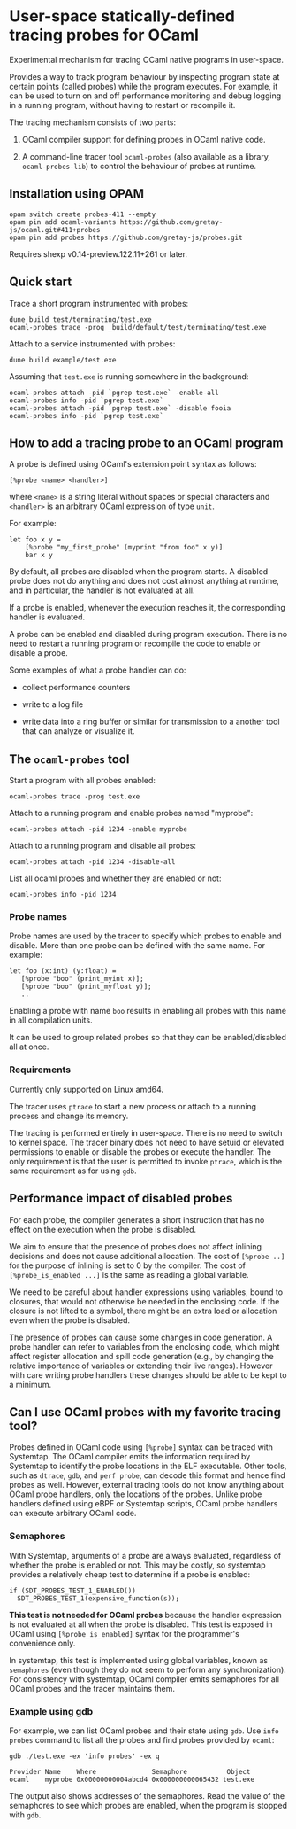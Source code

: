 # User-space statically-defined tracing probes for OCaml


Experimental mechanism for tracing OCaml native programs in user-space.

Provides a way to track program behaviour by inspecting program state
at certain points (called probes) while the program executes.  For
example, it can be used to turn on and off performance monitoring and
debug logging in a running program, without having to restart or
recompile it.

The tracing mechanism consists of two parts:

1) OCaml compiler support for defining probes in OCaml native code.

2) A command-line tracer tool `ocaml-probes` (also available as
   a library, `ocaml-probes-lib`) to control the behaviour of probes
   at runtime.


## Installation using OPAM

```
opam switch create probes-411 --empty
opam pin add ocaml-variants https://github.com/gretay-js/ocaml.git#411+probes
opam pin add probes https://github.com/gretay-js/probes.git
```

Requires shexp v0.14-preview.122.11+261 or later.

##  Quick start

Trace a short program instrumented with probes:
```
dune build test/terminating/test.exe
ocaml-probes trace -prog _build/default/test/terminating/test.exe
```

Attach to a service instrumented with probes:

`dune build example/test.exe`

Assuming that `test.exe` is running somewhere in the background:
```
ocaml-probes attach -pid `pgrep test.exe` -enable-all
ocaml-probes info -pid `pgrep test.exe`
ocaml-probes attach -pid `pgrep test.exe` -disable fooia
ocaml-probes info -pid `pgrep test.exe`
```

## How to add a tracing probe to an OCaml program

A probe is defined using OCaml's extension point syntax as follows:

    [%probe <name> <handler>]

where `<name>` is a string literal without spaces or special
characters and `<handler>` is an arbitrary
OCaml expression of type `unit`.

For example:

    let foo x y =
        [%probe "my_first_probe" (myprint "from foo" x y)]
        bar x y


By default, all probes are disabled when the program starts.  A
disabled probe does not do anything and does not cost almost anything
at runtime, and in particular, the handler is not evaluated at all.

If a probe is enabled, whenever the execution reaches it, the
corresponding handler is evaluated.

A probe can be enabled and disabled during program execution. There is
no need to restart a running program or recompile the code to enable
or disable a probe.

Some examples of what a probe handler can do:

 - collect performance counters

 - write to a log file

 - write data into a ring buffer or similar for transmission to a
   another tool that can analyze or visualize it.

## The `ocaml-probes` tool

Start a program with all probes enabled:

    ocaml-probes trace -prog test.exe

Attach to a running program and enable probes named "myprobe":

    ocaml-probes attach -pid 1234 -enable myprobe

Attach to a running program and disable all probes:

    ocaml-probes attach -pid 1234 -disable-all

List all ocaml probes and whether they are enabled or not:

    ocaml-probes info -pid 1234

### Probe names

Probe names are used by the tracer to specify which probes to enable and
disable. More than one probe can be defined with the same name. For example:

    let foo (x:int) (y:float) =
       [%probe "boo" (print_myint x)];
       [%probe "boo" (print_myfloat y)];
       ..

Enabling a probe with name `boo` results in enabling all probes with
this name in all compilation units.

It can be used to group related probes so that they can be
enabled/disabled all at once.


### Requirements

Currently only supported on Linux amd64.

The tracer uses `ptrace` to start a new process or attach to a running
process and change its memory.

The tracing is performed entirely in user-space. There is no need to
switch to kernel space. The tracer binary does not need to have setuid
or elevated permissions to enable or disable the probes or execute the
handler. The only requirement is that the user is permitted to invoke
`ptrace`, which is the same requirement as for using `gdb`.



## Performance impact of disabled probes

For each probe, the compiler generates a short instruction
that has no effect on the execution when the probe is disabled.

We aim to ensure that the presence of probes does not affect inlining
decisions and does not cause additional allocation.
The cost of `[%probe ..]` for the purpose of inlining is set to 0 by
the compiler. The cost of `[%probe_is_enabled ...]` is the same as
reading a global variable.

We need to be careful about handler expressions using variables, bound to
closures, that would not otherwise be needed in the enclosing code.  If the
closure is not lifted to a symbol, there might be an extra load or allocation
even when the probe is disabled.

The presence of probes can cause some changes in code generation.  A probe
handler can refer to variables from the enclosing code, which might affect
register allocation and spill code generation (e.g., by changing the relative
importance of variables or extending their live ranges).  However with care
writing probe handlers these changes should be able to be kept to a minimum.


## Can I use OCaml probes with my favorite tracing tool?


Probes defined in OCaml code
using `[%probe]` syntax can be traced with Systemtap.  The OCaml
compiler emits the information required by Systemtap to identify the
probe locations in the ELF executable.  Other tools, such as `dtrace`,
`gdb`, and `perf probe`, can decode this format and hence find
probes as well.  However, external tracing tools do not know anything
about OCaml probe handlers, only the locations of the
probes. Unlike probe handlers defined using eBPF or Systemtap scripts, OCaml probe
handlers can execute arbitrary OCaml code.


### Semaphores

With Systemtap, arguments of a probe are always evaluated, regardless of
whether the probe is enabled or not. This may be costly, so systemtap
provides a relatively cheap test to determine if a probe is enabled:

    if (SDT_PROBES_TEST_1_ENABLED())
      SDT_PROBES_TEST_1(expensive_function(s));

**This test is not needed for OCaml probes** because the handler
expression is not evaluated at all when the probe is disabled.  This
test is exposed in OCaml using `[%probe_is_enabled]` syntax for
the programmer's convenience only.

In systemtap, this test is implemented using global variables, known
as `semaphores` (even though they do not seem to perform any
synchronization).  For consistency with systemtap, OCaml compiler
emits semaphores for all OCaml probes and the tracer maintains
them.

### Example using gdb

For example, we can list OCaml probes and their state using `gdb`.
Use `info probes` command to list all the probes and find
probes provided by `ocaml`:

    gdb ./test.exe -ex 'info probes' -ex q

    Provider Name    Where              Semaphore          Object
    ocaml    myprobe 0x00000000004abcd4 0x000000000065432 test.exe

The output also shows addresses of the semaphores. Read the value of
the semaphores to see which probes are enabled, when the program is
stopped with `gdb`.

